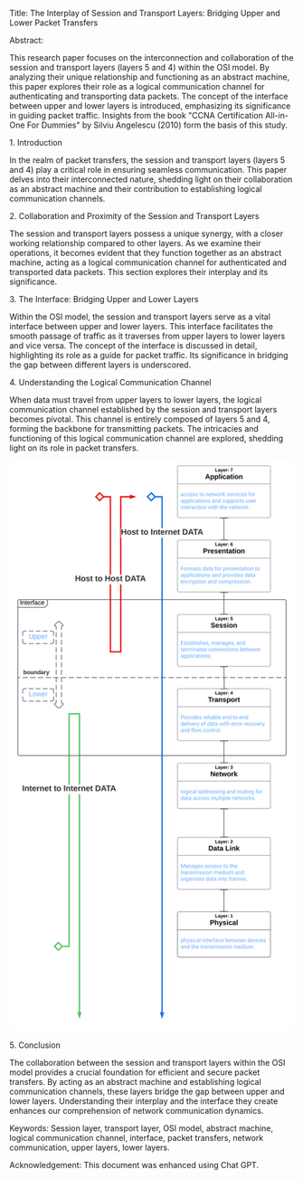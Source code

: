 Title: The Interplay of Session and Transport Layers: Bridging Upper and
Lower Packet Transfers

Abstract:

This research paper focuses on the interconnection and collaboration of
the session and transport layers (layers 5 and 4) within the OSI model.
By analyzing their unique relationship and functioning as an abstract
machine, this paper explores their role as a logical communication
channel for authenticating and transporting data packets. The concept of
the interface between upper and lower layers is introduced, emphasizing
its significance in guiding packet traffic. Insights from the book
\"CCNA Certification All-in-One For Dummies\" by Silviu Angelescu (2010)
form the basis of this study.

1\. Introduction

In the realm of packet transfers, the session and transport layers
(layers 5 and 4) play a critical role in ensuring seamless
communication. This paper delves into their interconnected nature,
shedding light on their collaboration as an abstract machine and their
contribution to establishing logical communication channels.

2\. Collaboration and Proximity of the Session and Transport Layers

The session and transport layers possess a unique synergy, with a closer
working relationship compared to other layers. As we examine their
operations, it becomes evident that they function together as an
abstract machine, acting as a logical communication channel for
authenticated and transported data packets. This section explores their
interplay and its significance.

3\. The Interface: Bridging Upper and Lower Layers

Within the OSI model, the session and transport layers serve as a vital
interface between upper and lower layers. This interface facilitates the
smooth passage of traffic as it traverses from upper layers to lower
layers and vice versa. The concept of the interface is discussed in
detail, highlighting its role as a guide for packet traffic. Its
significance in bridging the gap between different layers is
underscored.

4\. Understanding the Logical Communication Channel

When data must travel from upper layers to lower layers, the logical
communication channel established by the session and transport layers
becomes pivotal. This channel is entirely composed of layers 5 and 4,
forming the backbone for transmitting packets. The intricacies and
functioning of this logical communication channel are explored, shedding
light on its role in packet transfers.

![](diagrams/OSIMwTraffic.svg)

5\. Conclusion

The collaboration between the session and transport layers within the
OSI model provides a crucial foundation for efficient and secure packet
transfers. By acting as an abstract machine and establishing logical
communication channels, these layers bridge the gap between upper and
lower layers. Understanding their interplay and the interface they
create enhances our comprehension of network communication dynamics.

Keywords: Session layer, transport layer, OSI model, abstract machine,
logical communication channel, interface, packet transfers, network
communication, upper layers, lower layers.

Acknowledgement: This document was enhanced using Chat GPT.
